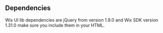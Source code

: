 ## Dependencies
<!-- Dependencies -->

Wix UI lib dependencies are jQuery from version 1.9.0 and Wix SDK version 1.31.0 make sure you include them in your HTML.